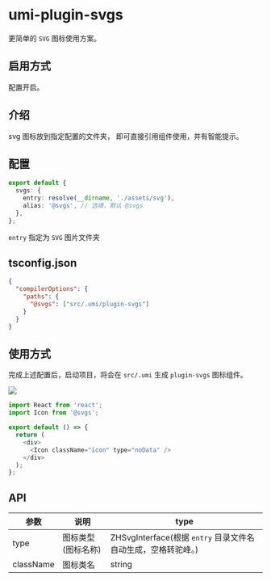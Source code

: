 # umi-plugin-svgs

更简单的 `SVG` 图标使用方案。

## 启用方式

配置开启。

## 介绍

svg 图标放到指定配置的文件夹， 即可直接引用组件使用，并有智能提示。

## 配置

```ts
export default {
  svgs: {
    entry: resolve(__dirname, './assets/svg'),
    alias: '@svgs', // 选填，默认 @svgs
  },
};
```

`entry` 指定为 `SVG` 图片文件夹

## tsconfig.json

```json
{
  "compilerOptions": {
    "paths": {
      "@svgs": ["src/.umi/plugin-svgs"]
    }
  }
}
```

## 使用方式

完成上述配置后，启动项目，将会在 `src/.umi` 生成 `plugin-svgs` 图标组件。

![](https://pic1.zhimg.com/v2-9c9a5698bc8fd9f0e02f389ab7714b53.png)

```js
import React from 'react';
import Icon from '@svgs';

export default () => {
  return (
    <div>
      <Icon className="icon" type="noData" />
    </div>
  );
};
```

## API

| 参数 | 说明 | type |
| --- | --- | --- |
| type | 图标类型(图标名称) | ZHSvgInterface(根据 `entry` 目录文件名自动生成，空格转驼峰。) |
| className | 图标类名 | string |
